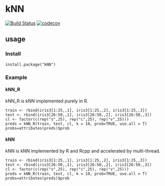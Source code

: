 # kNN
[![Build Status](https://www.travis-ci.org/Gongting811/kNN.svg?branch=master)](https://www.travis-ci.org/Gongting811/kNN)
[![codecov](https://codecov.io/gh/Gongting811/kNN/branch/master/graph/badge.svg?token=hPgaD0LL52)](https://codecov.io/gh/Gongting811/kNN)
## usage

### Install
```R=T
install.package("kNN")
```
### Example

#### kNN_R

kNN_R is kNN implemented purely in R.

```R=T
train <- rbind(iris3[1:25,,1], iris3[1:25,,2], iris3[1:25,,3])
test <- rbind(iris3[26:50,,1], iris3[26:50,,2], iris3[26:50,,3])
cl <- factor(c(rep("s",25), rep("c",25), rep("v",25)))
preds = kNN_R(train, test, cl, k = 10, prob=TRUE, use.all = T)
probs=attributes(preds)$prob
```

#### kNN

kNN is kNN implemented by R and Rcpp and accelerated by multi-thread.

```R=T
train <- rbind(iris3[1:25,,1], iris3[1:25,,2], iris3[1:25,,3])
test <- rbind(iris3[26:50,,1], iris3[26:50,,2], iris3[26:50,,3])
cl <- factor(c(rep("s",25), rep("c",25), rep("v",25)))
preds = kNN_R(train, test, cl, k = 10, prob=TRUE, use.all = T)
probs=attributes(preds)$prob
```

